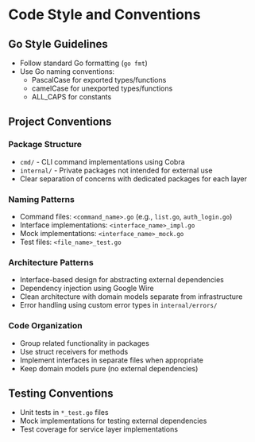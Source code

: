 # Code Style and Conventions

## Go Style Guidelines
- Follow standard Go formatting (`go fmt`)
- Use Go naming conventions:
  - PascalCase for exported types/functions
  - camelCase for unexported types/functions
  - ALL_CAPS for constants

## Project Conventions

### Package Structure
- `cmd/` - CLI command implementations using Cobra
- `internal/` - Private packages not intended for external use
- Clear separation of concerns with dedicated packages for each layer

### Naming Patterns
- Command files: `<command_name>.go` (e.g., `list.go`, `auth_login.go`)
- Interface implementations: `<interface_name>_impl.go` 
- Mock implementations: `<interface_name>_mock.go`
- Test files: `<file_name>_test.go`

### Architecture Patterns
- Interface-based design for abstracting external dependencies
- Dependency injection using Google Wire
- Clean architecture with domain models separate from infrastructure
- Error handling using custom error types in `internal/errors/`

### Code Organization
- Group related functionality in packages
- Use struct receivers for methods
- Implement interfaces in separate files when appropriate
- Keep domain models pure (no external dependencies)

## Testing Conventions
- Unit tests in `*_test.go` files
- Mock implementations for testing external dependencies
- Test coverage for service layer implementations